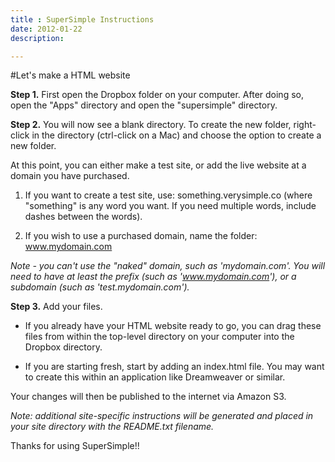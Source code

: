```yaml
---
title : SuperSimple Instructions
date: 2012-01-22
description:

---
```


#Let's make a HTML website

**Step 1.** First open the Dropbox folder on your computer. After doing so, open the "Apps" directory and open the "supersimple" directory.

**Step 2.** You will now see a blank directory. To create the new folder, right-click in the directory (ctrl-click on a Mac) and choose the option to create a new folder.

At this point, you can either make a test site, or add the live website at a domain you have purchased.

1. If you want to create a test site, use: something.verysimple.co (where "something" is any word you want. If you need multiple words, include dashes between the words).

2. If you wish to use a purchased domain, name the folder: www.mydomain.com

  _Note - you can't use the "naked" domain, such as 'mydomain.com'. You will need to have at least the prefix (such as 'www.mydomain.com'), or a subdomain (such as 'test.mydomain.com')._

**Step 3.** Add your files.

* If you already have your HTML website ready to go, you can drag these files from within the top-level directory on your computer into the Dropbox directory.

* If you are starting fresh, start by adding an index.html file. You may want to create this within an application like Dreamweaver or similar.

Your changes will then be published to the internet via Amazon S3.

_Note: additional site-specific instructions will be generated and placed in your site directory with the README.txt filename._

Thanks for using SuperSimple!!